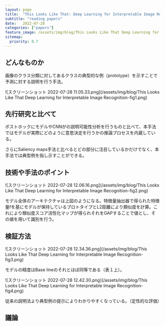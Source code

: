 ```yaml
---
layout: page
title:  "This Looks Like That: Deep Learning for Interpretable Image Recognition"
subtitle: "reading papers"
date:   2022-07-28
categories: ["papers"]
feature_image: /assets/img/blog/This Looks Like That Deep Learning for Interpretable Image Recognition-fig1.png
sitemap:
  priority: 0.7
---
```


## どんなものか

画像のクラス分類に対してあるクラスの典型的な例（prototype）を示すことで予測に対する説明を行う手法。
<!--more-->
![スクリーンショット 2022-07-28 11.05.33.png](/assets/img/blog/This Looks Like That Deep Learning for Interpretable Image Recognition-fig1.png)
## 先行研究と比べて

ポストホックにモデルやCNNがの説明可能性分析を行うものと比べて、本手法ではモデルが実際にどのように意思決定を行うかの推論プロセスを内蔵している。

さらにSaliency maps手法と比べるとどの部分に注目しているかだけでなく、本手法では典型例を指し示すことができる。

## 技術や手法のポイント

![スクリーンショット 2022-07-28 12.06.16.png](/assets/img/blog/This Looks Like That Deep Learning for Interpretable Image Recognition-fig2.png)

モデル全体のアーキテクチャは上図のようになる。特徴量抽出器で得られた特徴量fを基にモデルが保持しているプロトタイプとL2距離により類似度を計算。これにより類似度スコア活性化マップが得られそれをGAPすることで値とし、その値を用いて識別を行う。

## 検証方法

![スクリーンショット 2022-07-28 12.34.36.png](/assets/img/blog/This Looks Like That Deep Learning for Interpretable Image Recognition-fig3.png)

モデルの精度はBase lineのそれとほぼ同等である（表１上）。

![スクリーンショット 2022-07-28 12.42.30.png](/assets/img/blog/This Looks Like That Deep Learning for Interpretable Image Recognition-fig4.png)

従来の説明法より典型例の提示によりわかりやすくなっている。（定性的な評価）

## 議論